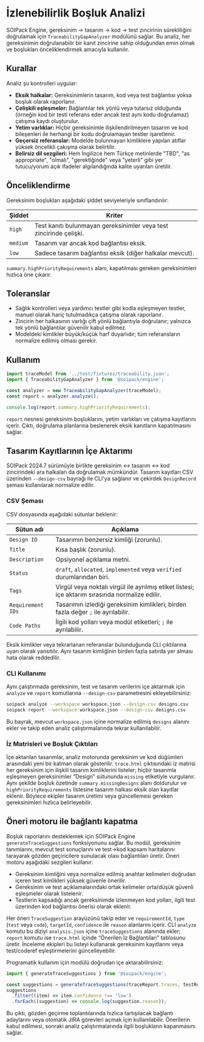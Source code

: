 # İzlenebilirlik Boşluk Analizi

SOIPack Engine, gereksinim → tasarım → kod → test zincirinin sürekliliğini doğrulamak için `TraceabilityGapAnalyzer` modülünü sağlar. Bu analiz, her gereksinimin doğrulanabilir bir kanıt zincirine sahip olduğundan emin olmak ve boşlukları önceliklendirmek amacıyla kullanılır.

## Kurallar

Analiz şu kontrolleri uygular:

- **Eksik halkalar:** Gereksinimlerin tasarım, kod veya test bağlantısı yoksa boşluk olarak raporlanır.
- **Çelişkili eşleşmeler:** Bağlantılar tek yönlü veya tutarsız olduğunda (örneğin kod bir testi referans eder ancak test aynı kodu doğrulamaz) çatışma kaydı oluşturulur.
- **Yetim varlıklar:** Hiçbir gereksinimle ilişkilendirilmeyen tasarım ve kod bileşenleri ile herhangi bir kodu doğrulamayan testler işaretlenir.
- **Geçersiz referanslar:** Modelde bulunmayan kimliklere yapılan atıflar yüksek öncelikli çakışma olarak belirtilir.
- **Belirsiz dil sezgileri:** Hem İngilizce hem Türkçe metinlerde "TBD", "as appropriate", "olmalı", "gerektiğinde" veya "yeterli" gibi yer tutucu/yorum açık ifadeler algılandığında kalite uyarıları üretilir.

## Önceliklendirme

Gereksinim boşlukları aşağıdaki şiddet seviyeleriyle sınıflandırılır:

| Şiddet | Kriter |
| ------ | ------ |
| `high` | Test kanıtı bulunmayan gereksinimler veya test zincirinde çelişki. |
| `medium` | Tasarım var ancak kod bağlantısı eksik. |
| `low` | Sadece tasarım bağlantısı eksik (diğer halkalar mevcut). |

`summary.highPriorityRequirements` alanı, kapatılması gereken gereksinimleri hızlıca öne çıkarır.

## Toleranslar

- Sağlık kontrolleri veya yardımcı testler gibi kodla eşleşmeyen testler, manuel olarak hariç tutulmadıkça çatışma olarak raporlanır.
- Zincirin her halkasının varlığı çift yönlü bağlantıyla doğrulanır; yalnızca tek yönlü bağlantılar güvenilir kabul edilmez.
- Modeldeki kimlikler büyük/küçük harf duyarlıdır; tüm referansların normalize edilmiş olması gerekir.

## Kullanım

```ts
import traceModel from '../test/fixtures/traceability.json';
import { TraceabilityGapAnalyzer } from '@soipack/engine';

const analyzer = new TraceabilityGapAnalyzer(traceModel);
const report = analyzer.analyze();

console.log(report.summary.highPriorityRequirements);
```

`report` nesnesi gereksinim boşluklarını, yetim varlıkları ve çatışma kayıtlarını içerir. Çıktı, doğrulama planlarına beslenerek eksik kanıtların kapatılmasını sağlar.

## Tasarım Kayıtlarının İçe Aktarımı

SOIPack 2024.7 sürümüyle birlikte gereksinim ↔ tasarım ↔ kod zincirindeki ara halkaları da doğrulamak mümkündür. Tasarım kayıtları CSV üzerinden `--design-csv` bayrağı ile CLI'ya sağlanır ve çekirdek `DesignRecord` şeması kullanılarak normalize edilir.

### CSV Şeması

CSV dosyasında aşağıdaki sütunlar beklenir:

| Sütun adı | Açıklama |
| --- | --- |
| `Design ID` | Tasarımın benzersiz kimliği (zorunlu). |
| `Title` | Kısa başlık (zorunlu). |
| `Description` | Opsiyonel açıklama metni. |
| `Status` | `draft`, `allocated`, `implemented` veya `verified` durumlarından biri. |
| `Tags` | Virgül veya noktalı virgül ile ayrılmış etiket listesi; içe aktarım sırasında normalize edilir. |
| `Requirement IDs` | Tasarımın izlediği gereksinim kimlikleri; birden fazla değer `;` ile ayrılabilir. |
| `Code Paths` | İlgili kod yolları veya modül etiketleri; `;` ile ayrılabilir. |

Eksik kimlikler veya tekrarlanan referanslar bulunduğunda CLI çıktılarına uyarı olarak yansıtılır. Aynı tasarım kimliğinin birden fazla satırda yer alması hata olarak reddedilir.

### CLI Kullanımı

Aynı çalıştırmada gereksinim, test ve tasarım verilerini içe aktarmak için `analyze` ve `report` komutlarına `--design-csv` parametresini ekleyebilirsiniz:

```bash
soipack analyze --workspace workspace.json --design-csv designs.csv
soipack report --workspace workspace.json --design-csv designs.csv
```

Bu bayrak, mevcut `workspace.json` içine normalize edilmiş `designs` alanını ekler ve takip eden analiz çalıştırmalarında tekrar kullanılabilir.

### İz Matrisleri ve Boşluk Çıktıları

İçe aktarılan tasarımlar, analiz motorunda gereksinim ve kod düğümleri arasındaki yeni bir katman olarak gösterilir. `trace.html` çıktısındaki iz matrisi her gereksinim için ilişkili tasarım kimliklerini listeler; hiçbir tasarımla eşleşmeyen gereksinimler “Design” sütununda `missing` etiketiyle vurgulanır. Aynı şekilde boşluk özetinde `summary.missingDesigns` alanı doldurulur ve `highPriorityRequirements` listesine tasarım halkası eksik olan kayıtlar eklenir. Böylece ekipler tasarım üretimi veya güncellemesi gereken gereksinimleri hızlıca belirleyebilir.

## Öneri motoru ile bağlantı kapatma

Boşluk raporlarını desteklemek için SOIPack Engine `generateTraceSuggestions` fonksiyonunu sağlar. Bu modül, gereksinim tanımlarını, mevcut test sonuçlarını ve test→kod kapsam haritalarını tarayarak gözden geçiricilere sunulacak olası bağlantıları üretir. Öneri motoru aşağıdaki sezgileri kullanır:

- Gereksinim kimliğini veya normalize edilmiş anahtar kelimeleri doğrudan içeren test kimlikleri yüksek güvenle önerilir.
- Gereksinim ve test açıklamalarındaki ortak kelimeler orta/düşük güvenli eşleşmeler olarak listelenir.
- Testlerin kapsadığı ancak gereksinimde izlenmeyen kod yolları, ilgili test üzerinden kod bağlantısı önerisi olarak eklenir.

Her öneri `TraceSuggestion` arayüzünü takip eder ve `requirementId`, `type` (`test` veya `code`), `targetId`, `confidence` ile `reason` alanlarını içerir. CLI `analyze` komutu bu diziyi `analysis.json` içine `traceSuggestions` alanında ekler; `report` komutu ise `trace.html` içinde “Önerilen İz Bağlantıları” tablosunu üretir. İnceleme ekipleri bu listeyi kullanarak gereksinim kayıtlarını veya test/coderef eşleştirmelerini güncelleyebilir.

Programatik kullanım için modülü doğrudan içe aktarabilirsiniz:

```ts
import { generateTraceSuggestions } from '@soipack/engine';

const suggestions = generateTraceSuggestions(traceReport.traces, testResults, coverageMap);
suggestions
  .filter((item) => item.confidence !== 'low')
  .forEach((suggestion) => console.log(suggestion.reason));
```

Bu çıktı, gözden geçirme toplantılarında hızlıca tartışılacak bağlantı adaylarını veya otomatik JIRA görevleri açmak için kullanılabilir. Önerilerin kabul edilmesi, sonraki analiz çalıştırmalarında ilgili boşlukların kapanmasını sağlar.
